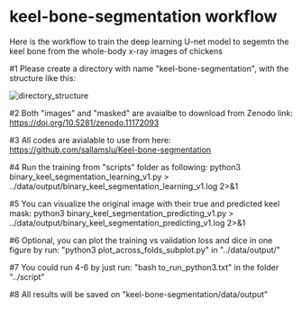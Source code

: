 # keel-bone-segmentation workflow
Here is the workflow to train the deep learning U-net model to 
segemtn the keel bone from the whole-body x-ray images of chickens   

#1 Please create a directory with name "keel-bone-segmentation", with the structure like this:

![directory_structure](https://github.com/sallamslu/Keel-bone-segmentation/assets/91287246/399f8b9d-5482-4318-aa40-9e47181665e8)


#2 Both "images" and "masked" are avaialbe to download from Zenodo link: https://doi.org/10.5281/zenodo.11172093 

#3 All codes are avialable to use from here: https://github.com/sallamslu/Keel-bone-segmentation 

#4 Run the training from "scripts" folder as following:
python3 binary_keel_segmentation_learning_v1.py > ../data/output/binary_keel_segmentation_learning_v1.log   2>&1

#5 You can visualize the original image with their true and predicted keel mask:
python3 binary_keel_segmentation_predicting_v1.py > ../data/output/binary_keel_segmentation_predicting_v1.log 2>&1

#6 Optional, you can plot the training vs validation loss and dice in one figure by run:
"python3 plot_across_folds_subplot.py" in "../data/output/"

#7 You could run 4-6 by just run:
"bash to_run_python3.txt" in the folder "../script"

#8 All results will be saved on "keel-bone-segmentation/data/output"


